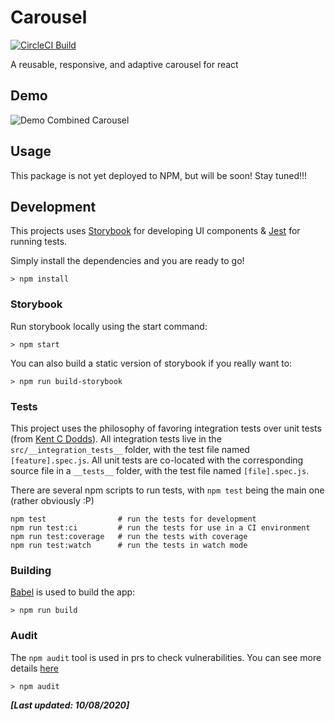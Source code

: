 # Carousel
[![CircleCI Build](https://img.shields.io/circleci/build/github/LifewayIT/carousel/master?token=b67a6d07fbdd18e4b0283491299a0331a2c8c504)](https://app.circleci.com/pipelines/github/LifewayIT/carousel)

A reusable, responsive, and adaptive carousel for react

## Demo

![Demo Combined Carousel](docs/demo/combined-carousel.gif)

## Usage

This package is not yet deployed to NPM, but will be soon! Stay tuned!!!

## Development

This projects uses [Storybook](https://storybook.js.org/) for developing UI components & [Jest](https://jestjs.io/) for running tests. 

Simply install the dependencies and you are ready to go!
```
> npm install
```

### Storybook

Run storybook locally using the start command:
```
> npm start
```

You can also build a static version of storybook if you really want to:
```
> npm run build-storybook
```

### Tests

This project uses the philosophy of favoring integration tests over unit tests (from [Kent C Dodds](https://kentcdodds.com/blog/write-tests)).
All integration tests live in the `src/__integration_tests__` folder, with the test file named `[feature].spec.js`.
All unit tests are co-located with the corresponding source file in a `__tests__` folder, with the test file named `[file].spec.js`.

There are several npm scripts to run tests, with `npm test` being the main one (rather obviously :P)

```
npm test                # run the tests for development
npm run test:ci         # run the tests for use in a CI environment
npm run test:coverage   # run the tests with coverage
npm run test:watch      # run the tests in watch mode
```

### Building

[Babel](https://babeljs.io/) is used to build the app:

```
> npm run build
```

### Audit

The `npm audit` tool is used in prs to check vulnerabilities.  You can see more details [here](https://docs.npmjs.com/cli/audit)

```
> npm audit
```


_**[Last updated: 10/08/2020]**_

